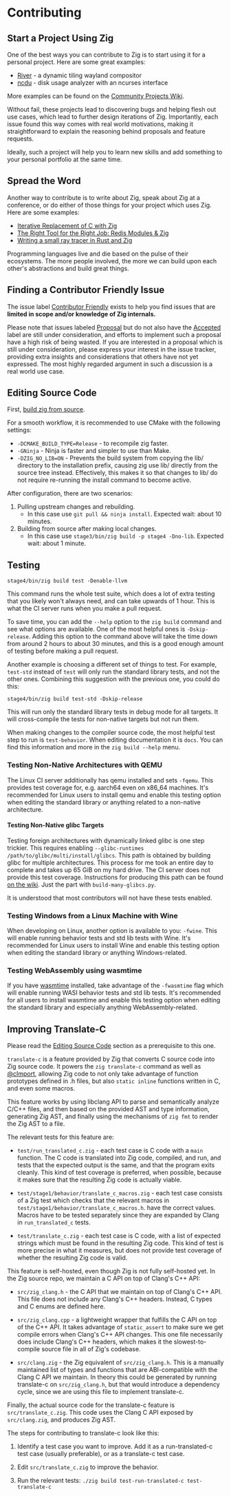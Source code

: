 # Contributing

## Start a Project Using Zig

One of the best ways you can contribute to Zig is to start using it for a
personal project. Here are some great examples:

 * [River](https://github.com/ifreund/river/) - a dynamic tiling wayland compositor 
 * [ncdu](https://dev.yorhel.nl/ncdu) - disk usage analyzer with an ncurses interface

More examples can be found on the
[Community Projects Wiki](https://github.com/ziglang/zig/wiki/Community-Projects).

Without fail, these projects lead to discovering bugs and helping flesh out use
cases, which lead to further design iterations of Zig. Importantly, each issue
found this way comes with real world motivations, making it straightforward to
explain the reasoning behind proposals and feature requests.

Ideally, such a project will help you to learn new skills and add something
to your personal portfolio at the same time.

## Spread the Word

Another way to contribute is to write about Zig, speak about Zig at a
conference, or do either of those things for your project which uses Zig. Here
are some examples:

 * [Iterative Replacement of C with Zig](http://tiehuis.github.io/blog/zig1.html)
 * [The Right Tool for the Right Job: Redis Modules & Zig](https://www.youtube.com/watch?v=eCHM8-_poZY)
 * [Writing a small ray tracer in Rust and Zig](https://nelari.us/post/raytracer_with_rust_and_zig/)

Programming languages live and die based on the pulse of their ecosystems. The
more people involved, the more we can build upon each other's abstractions and
build great things.

## Finding a Contributor Friendly Issue

The issue label
[Contributor Friendly](https://github.com/ziglang/zig/issues?q=is%3Aissue+is%3Aopen+label%3A%22contributor+friendly%22)
exists to help you find issues that are **limited in scope and/or
knowledge of Zig internals.**

Please note that issues labeled
[Proposal](https://github.com/ziglang/zig/issues?q=is%3Aissue+is%3Aopen+label%3Aproposal)
but do not also have the
[Accepted](https://github.com/ziglang/zig/issues?q=is%3Aissue+is%3Aopen+label%3Aaccepted)
label are still under consideration, and efforts to implement such a proposal
have a high risk of being wasted. If you are interested in a proposal which is
still under consideration, please express your interest in the issue tracker,
providing extra insights and considerations that others have not yet expressed.
The most highly regarded argument in such a discussion is a real world use case.

## Editing Source Code

First, [build zig from source](https://github.com/ziglang/zig/wiki/Building-Zig-From-Source).

For a smooth workflow, it is recommended to use CMake with the following settings:

 * `-DCMAKE_BUILD_TYPE=Release` - to recompile zig faster.
 * `-GNinja` - Ninja is faster and simpler to use than Make.
 * `-DZIG_NO_LIB=ON` - Prevents the build system from copying the lib/
   directory to the installation prefix, causing zig use lib/ directly from the
   source tree instead. Effectively, this makes it so that changes to lib/ do
   not require re-running the install command to become active.

After configuration, there are two scenarios:

 1. Pulling upstream changes and rebuilding.
    - In this case use `git pull && ninja install`. Expected wait: about 10 minutes.
 2. Building from source after making local changes.
    - In this case use `stage3/bin/zig build -p stage4 -Dno-lib`. Expected wait: about 1 minute.

## Testing

```
stage4/bin/zig build test -Denable-llvm
```

This command runs the whole test suite, which does a lot of extra testing that
you likely won't always need, and can take upwards of 1 hour. This is what the
CI server runs when you make a pull request.

To save time, you can add the `--help` option to the `zig build` command and
see what options are available. One of the most helpful ones is
`-Dskip-release`. Adding this option to the command above will take the time
down from around 2 hours to about 30 minutes, and this is a good enough amount
of testing before making a pull request.

Another example is choosing a different set of things to test. For example,
`test-std` instead of `test` will only run the standard library tests, and
not the other ones. Combining this suggestion with the previous one, you could
do this:

```
stage4/bin/zig build test-std -Dskip-release
```

This will run only the standard library tests in debug mode for all targets.
It will cross-compile the tests for non-native targets but not run them.

When making changes to the compiler source code, the most helpful test step to
run is `test-behavior`. When editing documentation it is `docs`. You can find
this information and more in the `zig build --help` menu.

### Testing Non-Native Architectures with QEMU

The Linux CI server additionally has qemu installed and sets `-fqemu`.
This provides test coverage for, e.g. aarch64 even on x86_64 machines. It's 
recommended for Linux users to install qemu and enable this testing option
when editing the standard library or anything related to a non-native
architecture.

#### Testing Non-Native glibc Targets

Testing foreign architectures with dynamically linked glibc is one step trickier.
This requires enabling `--glibc-runtimes /path/to/glibc/multi/install/glibcs`.
This path is obtained by building glibc for multiple architectures. This
process for me took an entire day to complete and takes up 65 GiB on my hard
drive. The CI server does not provide this test coverage. Instructions for
producing this path can be found
[on the wiki](https://github.com/ziglang/zig/wiki/Updating-libc#glibc).
Just the part with `build-many-glibcs.py`.

It is understood that most contributors will not have these tests enabled.

### Testing Windows from a Linux Machine with Wine

When developing on Linux, another option is available to you: `-fwine`.
This will enable running behavior tests and std lib tests with Wine. It's
recommended for Linux users to install Wine and enable this testing option 
when editing the standard library or anything Windows-related.

### Testing WebAssembly using wasmtime

If you have [wasmtime](https://wasmtime.dev/) installed, take advantage of the
`-fwasmtime` flag which will enable running WASI behavior tests and std
lib tests. It's recommended for all users to install wasmtime and enable this
testing option when editing the standard library and especially anything
WebAssembly-related.

## Improving Translate-C

Please read the [Editing Source Code](#editing-source-code) section as a
prerequisite to this one.

`translate-c` is a feature provided by Zig that converts C source code into
Zig source code. It powers the `zig translate-c` command as well as
[@cImport](https://ziglang.org/documentation/master/#cImport), allowing Zig
code to not only take advantage of function prototypes defined in .h files,
but also `static inline` functions written in C, and even some macros.

This feature works by using libclang API to parse and semantically analyze
C/C++ files, and then based on the provided AST and type information,
generating Zig AST, and finally using the mechanisms of `zig fmt` to render
the Zig AST to a file.

The relevant tests for this feature are:

 * `test/run_translated_c.zig` - each test case is C code with a `main` function. The C code
   is translated into Zig code, compiled, and run, and tests that the expected output is the
   same, and that the program exits cleanly. This kind of test coverage is preferred, when
   possible, because it makes sure that the resulting Zig code is actually viable.

 * `test/stage1/behavior/translate_c_macros.zig` - each test case consists of a Zig test
   which checks that the relevant macros in `test/stage1/behavior/translate_c_macros.h`.
   have the correct values. Macros have to be tested separately since they are expanded by
   Clang in `run_translated_c` tests.

 * `test/translate_c.zig` - each test case is C code, with a list of expected strings which
   must be found in the resulting Zig code. This kind of test is more precise in what it
   measures, but does not provide test coverage of whether the resulting Zig code is valid.

This feature is self-hosted, even though Zig is not fully self-hosted yet. In the Zig source
repo, we maintain a C API on top of Clang's C++ API:

 * `src/zig_clang.h` - the C API that we maintain on top of Clang's C++ API. This
   file does not include any Clang's C++ headers. Instead, C types and C enums are defined
   here.

 * `src/zig_clang.cpp` - a lightweight wrapper that fulfills the C API on top of the
   C++ API. It takes advantage of `static_assert` to make sure we get compile errors when
   Clang's C++ API changes. This one file necessarily does include Clang's C++ headers, which
   makes it the slowest-to-compile source file in all of Zig's codebase.

 * `src/clang.zig` - the Zig equivalent of `src/zig_clang.h`. This is a manually
   maintained list of types and functions that are ABI-compatible with the Clang C API we
   maintain. In theory this could be generated by running translate-c on `src/zig_clang.h`,
   but that would introduce a dependency cycle, since we are using this file to implement
   translate-c.

Finally, the actual source code for the translate-c feature is
`src/translate_c.zig`. This code uses the Clang C API exposed by
`src/clang.zig`, and produces Zig AST.

The steps for contributing to translate-c look like this:

 1. Identify a test case you want to improve. Add it as a run-translated-c test
    case (usually preferable), or as a translate-c test case.

 2. Edit `src/translate_c.zig` to improve the behavior.

 3. Run the relevant tests: `./zig build test-run-translated-c test-translate-c`
